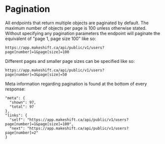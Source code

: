 # Pagination

All endpoints that return multiple objects are paginated by default. The maximum number of objects per page is 100 unless otherwise stated. Without specifying any pagination parameters the endpoint will paginate the equivalent of "page 1, page size 100" like so:

`https://app.makeshift.ca/api/public/v1/users?page[number]=1&page[size]=100`

Different pages and smaller page sizes can be specified like so:

`https://app.makeshift.ca/api/public/v1/users?page[number]=3&page[size]=50`

Meta information regarding pagination is found at the bottom of every response:

```
"meta": {
  "shown": 97,
  "total": 97
},
"links": {
  "self": "https://app.makeshift.ca/api/public/v1/users?page[number]=1&page[size]=100",
  "next": "https://app.makeshift.ca/api/public/v1/users?page[number]=2"
}
```
